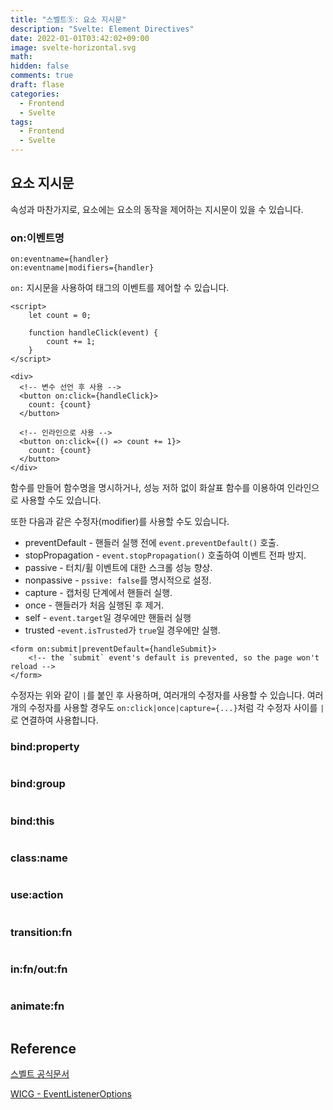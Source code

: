```yaml
---
title: "스벨트⑤: 요소 지시문"
description: "Svelte: Element Directives"
date: 2022-01-01T03:42:02+09:00
image: svelte-horizontal.svg
math:
hidden: false
comments: true
draft: flase
categories:
  - Frontend
  - Svelte
tags:
  - Frontend
  - Svelte
---
```


## 요소 지시문

속성과 마찬가지로, 요소에는 요소의 동작을 제어하는 지시문이 있을 수 있습니다.

### on:이벤트명

```svelte
on:eventname={handler}
on:eventname|modifiers={handler}
```

`on:` 지시문을 사용하여 태그의 이벤트를 제어할 수 있습니다.

```svelte
<script>
	let count = 0;

	function handleClick(event) {
		count += 1;
	}
</script>

<div>
  <!-- 변수 선언 후 사용 -->
  <button on:click={handleClick}>
    count: {count}
  </button>

  <!-- 인라인으로 사용 -->
  <button on:click={() => count += 1}>
    count: {count}
  </button>
</div>
```

함수를 만들어 함수명을 명시하거나, 성능 저하 없이 화살표 함수를 이용하여 인라인으로 사용할 수도 있습니다.

또한 다음과 같은 수정자(modifier)를 사용할 수도 있습니다.

- preventDefault - 핸들러 실행 전에 `event.preventDefault()` 호출.
- stopPropagation - `event.stopPropagation()` 호출하여 이벤트 전파 방지.
- passive - 터치/휠 이벤트에 대한 스크롤 성능 향상.
- nonpassive - `pssive: false`를 명시적으로 설정.
- capture - 캡처링 단계에서 핸들러 실행.
- once - 핸들러가 처음 실행된 후 제거.
- self - `event.target`일 경우에만 핸들러 실행
- trusted -`event.isTrusted`가 `true`일 경우에만 실행.

```svelte
<form on:submit|preventDefault={handleSubmit}>
    <!-- the `submit` event's default is prevented, so the page won't reload -->
</form>
```

수정자는 위와 같이 `|`를 붙인 후 사용하며, 여러개의 수정자를 사용할 수 있습니다. 여러개의 수정자를 사용할 경우도 `on:click|once|capture={...}`처럼 각 수정자 사이를 `|`로 연결하여 사용합니다.

### bind:property

```svelte

```

### bind:group

```svelte

```

### bind:this

```svelte

```

### class:name

```svelte

```

### use:action

```svelte

```

### transition:fn

```svelte

```

### in:fn/out:fn

```svelte

```

### animate:fn

```svelte

```

## Reference

[스벨트 공식문서](https://svelte.dev/docs#template-syntax-element-directives)

[WICG - EventListenerOptions](https://github.com/WICG/EventListenerOptions/blob/gh-pages/explainer.md#eventlisteneroptions)
